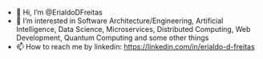- 👋 Hi, I’m @ErialdoDFreitas
- 👀 I’m interested in Software Architecture/Engineering, Artificial Intelligence, Data Science, Microservices, Distributed Computing, Web Development, Quantum Computing and some other things
- 📫 How to reach me by linkedin: https://linkedin.com/in/erialdo-d-freitas 

<!---
ErialdoDFreitas/ErialdoDFreitas is a ✨ special ✨ repository because its `README.md` (this file) appears on your GitHub profile.
You can click the Preview link to take a look at your changes.
--->
